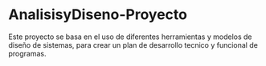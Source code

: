 # AnalisisyDiseno-Proyecto
Este proyecto se basa en el uso de diferentes herramientas y modelos de diseño de sistemas, para crear un plan de desarrollo tecnico y funcional de programas.
